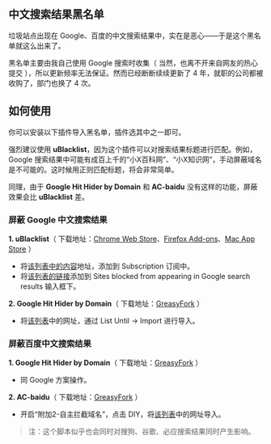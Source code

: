 ## 中文搜索结果黑名单

垃圾站点出现在 Google、百度的中文搜索结果中，实在是恶心——于是这个黑名单就这么出来了。

黑名单主要由我自己使用 Google 搜索时收集（ 当然，也离不开来自网友的热心提交 ），所以更新频率无法保证。然而已经断断续续更新了 4 年，就职的公司都被收购了，部门也换了 4 次。

## 如何使用

你可以安装以下插件导入黑名单，插件选其中之一即可。

强烈建议使用 **uBlacklist**，因为这个插件可以对搜索结果标题进行匹配。例如，Google 搜索结果中可能有成百上千的“小X百科网”、“小X知识网”，手动屏蔽域名是不可能的。这时候用正则匹配标题，将会非常简单。

同理，由于 **Google Hit Hider by Domain** 和 **AC-baidu** 没有这样的功能，屏蔽效果会比 **uBlacklist** 差。

### 屏蔽 Google 中文搜索结果

**1. uBlacklist**（ 下载地址：[Chrome Web Store](https://chrome.google.com/webstore/detail/ublacklist/pncfbmialoiaghdehhbnbhkkgmjanfhe)、[Firefox Add-ons](https://addons.mozilla.org/en-US/firefox/addon/ublacklist/)、[Mac App Store](https://apps.apple.com/app/ublacklist-for-safari/id1547912640) ）
- 将[该列表中的内容](https://raw.githubusercontent.com/cobaltdisco/Google-Chinese-Results-Blocklist/master/uBlacklist_subscription.txt)地址，添加到 Subscription 订阅中。
- 将[该列表的链接](https://raw.githubusercontent.com/cobaltdisco/Google-Chinese-Results-Blocklist/master/uBlacklist_match_patterns.txt)添加到 Sites blocked from appearing in Google search results 输入框下。

**2. Google Hit Hider by Domain**（ 下载地址：[GreasyFork](https://greasyfork.org/zh-CN/scripts/1682-google-hit-hider-by-domain-search-filter-block-sites) ） 
- 将[该列表](https://raw.githubusercontent.com/cobaltdisco/Google-Chinese-Results-Blocklist/master/GHHbD_perma_ban_list.txt)中的网址，通过 List Until -> Import 进行导入。


### 屏蔽百度中文搜索结果

**1. Google Hit Hider by Domain**（ 下载地址：[GreasyFork](https://greasyfork.org/zh-CN/scripts/1682-google-hit-hider-by-domain-search-filter-block-sites) ） 

- 同 Google 方案操作。

**2. AC-baidu**（ 下载地址：[GreasyFork](https://greasyfork.org/zh-CN/scripts/14178-ac-baidu-%E9%87%8D%E5%AE%9A%E5%90%91%E4%BC%98%E5%8C%96%E7%99%BE%E5%BA%A6%E6%90%9C%E7%8B%97%E8%B0%B7%E6%AD%8C%E5%BF%85%E5%BA%94%E6%90%9C%E7%B4%A2-favicon-%E5%8F%8C%E5%88%97) ）
- 开启“附加2-自主拦截域名”，点击 DIY，将[该列表](https://raw.githubusercontent.com/cobaltdisco/Google-Chinese-Results-Blocklist/master/GHHbD_perma_ban_list.txt)中的网址导入。
> 注：这个脚本似乎也会同时对搜狗、谷歌、必应搜索结果同时产生影响。
